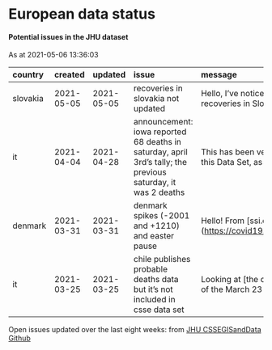 European data status
================

#### Potential issues in the JHU dataset

As at 2021-05-06 13:36:03

| country  | created    | updated    | issue                                                                                                        | message                                                  | url                                                      |
| :------- | :--------- | :--------- | :----------------------------------------------------------------------------------------------------------- | :------------------------------------------------------- | :------------------------------------------------------- |
| slovakia | 2021-05-05 | 2021-05-05 | recoveries in slovakia not updated                                                                           | Hello, I’ve noticed that recoveries in Slovakia ar…      | <https://github.com/CSSEGISandData/COVID-19/issues/4051> |
| it       | 2021-04-04 | 2021-04-28 | announcement: iowa reported 68 deaths in saturday, april 3rd’s tally; the previous saturday, it was 2 deaths | This has been verified here in this Data Set, as w…      | <https://github.com/CSSEGISandData/COVID-19/issues/3919> |
| denmark  | 2021-03-31 | 2021-03-31 | denmark spikes (-2001 and +1210) and easter pause                                                            | Hello\! From \[ssi.dk\](<https://covid19.ssi.dk/overva>… | <https://github.com/CSSEGISandData/COVID-19/issues/3903> |
| it       | 2021-03-25 | 2021-03-25 | chile publishes probable deaths data but it’s not included in csse data set                                  | Looking at \[the current version of the March 23 da…     | <https://github.com/CSSEGISandData/COVID-19/issues/3862> |

Open issues updated over the last eight weeks: from [JHU CSSEGISandData
Github](https://github.com/CSSEGISandData/COVID-19/)
